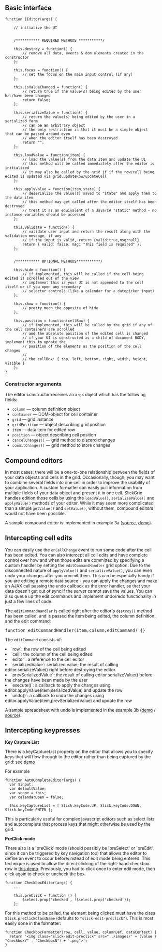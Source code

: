 ## Basic interface

    function IEditor(args) {

        // initialize the UI


        /*********** REQUIRED METHODS ***********/

        this.destroy = function() {
            // remove all data, events & dom elements created in the constructor
        };

        this.focus = function() {
            // set the focus on the main input control (if any)
        };

        this.isValueChanged = function() {
            // return true if the value(s) being edited by the user has/have been changed
            return false;
        };

        this.serializeValue = function() {
            // return the value(s) being edited by the user in a serialized form
            // can be an arbitrary object
            // the only restriction is that it must be a simple object that can be passed around even
            // when the editor itself has been destroyed
            return "";
        };

        this.loadValue = function(item) {
            // load the value(s) from the data item and update the UI
            // this method will be called immediately after the editor is initialized
            // it may also be called by the grid if if the row/cell being edited is updated via grid.updateRow/updateCell
        };

        this.applyValue = function(item,state) {
            // deserialize the value(s) saved to "state" and apply them to the data item
            // this method may get called after the editor itself has been destroyed
            // treat it as an equivalent of a Java/C# "static" method - no instance variables should be accessed
        };

        this.validate = function() {
            // validate user input and return the result along with the validation message, if any
            // if the input is valid, return {valid:true,msg:null}
            return { valid: false, msg: "This field is required" };        
        };


        /*********** OPTIONAL METHODS***********/

        this.hide = function() {
            // if implemented, this will be called if the cell being edited is scrolled out of the view
            // implement this is your UI is not appended to the cell itself or if you open any secondary
            // selector controls (like a calendar for a datepicker input)
        };

        this.show = function() {
            // pretty much the opposite of hide
        };

        this.position = function(cellBox) {
            // if implemented, this will be called by the grid if any of the cell containers are scrolled
            // and the absolute position of the edited cell is changed
            // if your UI is constructed as a child of document BODY, implement this to update the
            // position of the elements as the position of the cell changes
            // 
            // the cellBox: { top, left, bottom, right, width, height, visible }
        };
    }


### Constructor arguments
The editor constructor receives an `args` object which has the following fields:
* `column` &mdash; column definition object
* `container` &mdash; DOM-object for cell container
* `grid` &mdash; grid instance
* `gridPosition` &mdash; object describing grid position 
* `item` &mdash; data item for edited row
* `position` &mdash; object describing cell position 
* `cancelChanges()` &mdash; grid method to discard changes
* `commitChanges()` &mdash; grid method to store changes

## Compound editors
In most cases, there will be a one-to-one relationship between the fields of your data objects and cells in the grid.
Occasionally, though, you may want to combine several fields into one cell in order to improve the usability of your application.  A custom formatter can easily pull information from multiple fields of your data object and present it in one cell.  SlickGrid handles edition those cells by using the `loadValue()`, `serializeValue()` and `applyValue()` methods of your editor.  While it may seem more complicated than a simple `getValue()` and `setValue()`, without them, compound editors would not have been possible.

A sample compound editor is implemented in example 3a ([source](http://github.com/6pac/SlickGrid/blob/master/examples/example3a-compound-editors.html), [demo](http://6pac.github.com/SlickGrid/examples/example3a-compound-editors.html)).

## Intercepting cell edits
You can easily use the `onCellChange` event to run some code after the cell has been edited.  You can also intercept all cell edits and have complete control over how and when those edits are committed by specifying a custom handler by setting the `editCommandHandler` grid option.  Due to the disconnected nature of `applyValue()` and `serializeValue()`, you can even undo your changes after you commit them.  This can be especially handy if you are editing a remote data source - you can apply the changes and make an AJAX call passing the undo callback as the error handler, so that your data doesn't get out of sync if the server cannot save the values.  You can also queue up the edit commands and implement undo/redo functionality in just a few lines of code.

The `editCommandHandler` is called right after the editor's `destroy()` method has been called, and is passed the item being edited, the column definition, and the edit command:
<pre>function editCommandHandler(item,column,editCommand) {}</pre>

The `editCommand` consists of:
<li>`row`:  the row of the cell being edited
<li>`cell`:  the column of the cell being edited
<li>`editor`:  a reference to the cell editor
<li>`serializedValue`:  serialized value; the result of calling editor.serializeValue() right before destroying the editor
<li>`prevSerializedValue`:  the result of calling editor.serializeValue() before the changes have been made by the user
<li>`execute()`:  a callback to apply the changes using editor.applyValue(item,serializedValue) and update the row
<li>`undo()`:  a callback to undo the changes using editor.applyValue(item,prevSerializedValue) and update the row

A sample spreadsheet with undo is implemented in the example 3b ([demo](http://6pac.github.com/SlickGrid/examples/example3b-editing-with-undo.html) / [source](http://github.com/6pac/SlickGrid/blob/master/examples/example3b-editing-with-undo.html)).

## Intercepting keypresses
**Key Capture List**

There is a keyCaptureList property on the editor that allows you to specify keys that will flow through to the editor rather than being captured by the grid: see [demo](6pac.github.io/SlickGrid/examples/example-autocomplete-editor.html)

For example

    function AutoCompleteEditor(args) {
      var $input;
      var defaultValue;
      var scope = this;
      var calendarOpen = false;
      
      this.keyCaptureList = [ Slick.keyCode.UP, Slick.keyCode.DOWN, Slick.keyCode.ENTER ];

This is particularly useful for complex javascript editors such as select lists and autocomplete that process keys that might otherwise be used by the grid.

**PreClick mode**

There also is a 'preClick' mode (should possibly be 'preSelect' or 'preEdit', since it can be triggered by key navigation too) that allows the editor to define an event to occur before/instead of edit mode being entered. This technique is used to allow the direct clicking of the right-hand checkbox row in [this demo](http://6pac.github.io/SlickGrid/examples/example4-model.html). 
Previously, you had to click once to enter edit mode, then click again to check or uncheck the box.

    function CheckboxEditor(args) {
        ...
    
        this.preClick = function () {
            $select.prop('checked', !$select.prop('checked'));
        };

For this method to be called, the element being clicked must have the class ```Slick.preClickClassName``` (defaults to ```"slick-edit-preclick"```). This is most easily done in the formatter:

    function CheckboxFormatter(row, cell, value, columnDef, dataContext) {
      return '<img class="slick-edit-preclick" src="../images/' + (value ? "CheckboxY" : "CheckboxN") + '.png">';
    }

